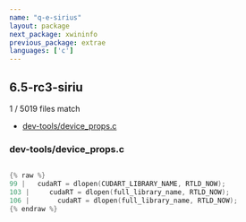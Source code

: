 ```yaml
---
name: "q-e-sirius"
layout: package
next_package: xwininfo
previous_package: extrae
languages: ['c']
---
```

## 6.5-rc3-siriu
1 / 5019 files match

 - [dev-tools/device_props.c](#dev-toolsdevice_propsc)

### dev-tools/device_props.c

```c

{% raw %}
99 |   cudaRT = dlopen(CUDART_LIBRARY_NAME, RTLD_NOW);
103 |     cudaRT = dlopen(full_library_name, RTLD_NOW);
106 |       cudaRT = dlopen(full_library_name, RTLD_NOW);
{% endraw %}

```